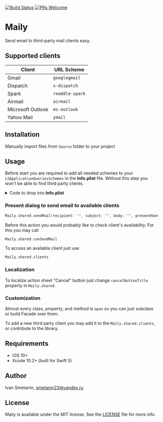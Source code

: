 [![Build Status](https://travis-ci.org/ismetanin/Maily.svg?branch=master)](https://travis-ci.org/ismetanin/Maily) [![PRs Welcome](https://img.shields.io/badge/PRs-welcome-brightgreen.svg?style=flat-square)](http://makeapullrequest.com)


# Maily

Send email to third-party mail clients easy.

## Supported clients

Client             | URL Scheme
------------------ | ---------------
Gmail              | `googlegmail`  
Dispatch           | `x-dispatch`
Spark              | `readdle-spark`
Airmail            | `airmail`  
Microsoft Outlook  | `ms-outlook`
Yahoo Mail         | `ymail`

## Installation

Manually import files from `Source` folder to your project

## Usage

Before start you are required to add all needed schemes to your `LSApplicationQueriesSchemes` in the **Info.plist** file. Without this step you won't be able to find third party clients.

<details>
  <summary>Code to drop into <b>Info.plist</b> </summary>
  <br>

   ```xml
    <key>LSApplicationQueriesSchemes</key>
    <array>
        <string>ymail</string>
        <string>ms-outlook</string>
        <string>airmail</string>
        <string>readdle-spark</string>
        <string>x-dispatch</string>
        <string>googlegmail</string>
    </array>
   ```

</details>

### Present dialog to send email to available clients

```swift
Maily.shared.sendMail(recipient: "", subject: "", body: "", presentHandler: {}, cancelHandler: {})
```

Before this action you would probably like to check client's availability. For this you may call

```swift
Maily.shared.canSendMail
```

To access an available client just use

```swift
Maily.shared.clients
```

### Localization

To localize action sheet "Cancel" button just change `cancelButtonTitle` property in `Maily.shared`.

### Customization

Almost every class, property, and method is `open` so you can just subclass or build Facade over them.

To add a new third party client you may add it to the `Maily.shared.clients`, or contribute to the library.

## Requirements

- iOS 10+
- Xcode 10.2+ (built for Swift 5)

## Author

Ivan Smetanin, smetanin23@yandex.ru

## License

Maily is available under the MIT license. See the [LICENSE](https://github.com/ismetanin/Maily/blob/master/LICENSE) file for more info.
